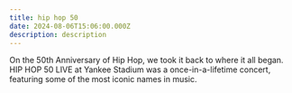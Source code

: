 ```yaml
---
title: hip hop 50
date: 2024-08-06T15:06:00.000Z
description: description
---
```

On the 50th Anniversary of Hip Hop, we took it back to where it all began. HIP HOP 50 LIVE at Yankee Stadium was a once-in-a-lifetime concert, featuring some of the most iconic names in music.
